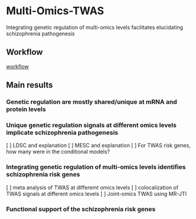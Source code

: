 # Multi-Omics-TWAS
Integrating genetic regulation of multi-omics levels facilitates elucidating schizophrenia pathogenesis

## Workflow
[workflow](.img/workflow.png)

## Main results

### Genetic regulation are mostly shared/unique at mRNA and protein levels

### Unique genetic regulation signals at different omics levels implicate schizophrenia pathogenesis
[ ] LDSC and explanation
[ ] MESC and explanation
[ ] For TWAS risk genes, how many were in the conditional models?

### Integrating genetic regulation of multi-omics levels identifies schizophrenia risk genes
[ ] meta analysis of TWAS at differemt omics levels
[ ] colocalization of TWAS signals at different omics levels
[ ] Joint-omics TWAS using MR-JTI

### Functional support of the schizophrenia risk genes

